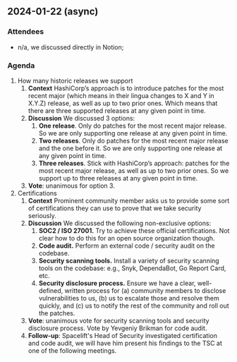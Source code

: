 ## 2024-01-22 (async)

### Attendees

- n/a, we discussed directly in Notion;

### Agenda

1. How many historic releases we support
   1. **Context**
      HashiCorp’s approach is to introduce patches for the most recent major (which means in their lingua changes to X and Y in X.Y.Z) release, as well as up to two prior ones. Which means that there are three supported releases at any given point in time.
   1. **Discussion**
      We discussed 3 options:
      1. **One release**. Only do patches for the most recent major release. So we are only supporting one release at any given point in time.
      1. **Two releases**. Only do patches for the most recent major release and the one before it. So we are only supporting one release at any given point in time.
      1. **Three releases**. Stick with HashiCorp’s approach: patches for the most recent major release, as well as up to two prior ones. So we support up to three releases at any given point in time.
   1. **Vote**: unanimous for option 3.
1. Certifications
   1. **Context**
      Prominent community member asks us to provide some sort of certifications they can use to prove that we take security seriously.
   1. **Discussion**
      We discussed the following non-exclusive options:
      1. **SOC2 / ISO 27001.** Try to achieve these official certifications. Not clear how to do this for an open source organization though.
      1. **Code audit.** Perform an external code / security audit on the codebase.
      1. **Security scanning tools.** Install a variety of security scanning tools on the codebase: e.g., Snyk, DependaBot, Go Report Card, etc.
      1. **Security disclosure process.** Ensure we have a clear, well-defined, written process for (a) community members to disclose vulnerabilities to us, (b) us to escalate those and resolve them quickly, and (c) us to notify the rest of the community and roll out the patches.
   1. **Vote**: unanimous vote for security scanning tools and security disclosure process. Vote by Yevgeniy Brikman for code audit.
   1. **Follow-up**: Spacelift's Head of Security investigated certification and code audit, we will have him present his findings to the TSC at one of the following meetings.


